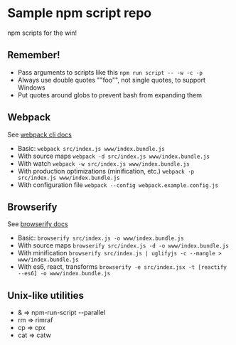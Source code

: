 # Sample npm script repo

npm scripts for the win!

## Remember!

* Pass arguments to scripts like this `npm run script -- -w -c -p`
* Always use double quotes "\"foo\"", not single quotes, to support Windows
* Put quotes around globs to prevent bash from expanding them

## Webpack

See [webpack cli docs](https://github.com/webpack/docs/wiki/cli)

* Basic: `webpack src/index.js www/index.bundle.js`
* With source maps `webpack -d src/index.js www/index.bundle.js`
* With watch `webpack -w src/index.js www/index.bundle.js`
* With production optimizations (minification, etc.) `webpack -p src/index.js www/index.bundle.js`
* With configuration file `webpack --config webpack.example.config.js`

## Browserify

See [browserify docs](https://github.com/substack/node-browserify#usage)

* Basic: `browserify src/index.js -o www/index.bundle.js`
* With source maps `browserify src/index.js -d -o www/index.bundle.js`
* With minification `browserify src/index.js | uglifyjs -c --mangle > www/index.bundle.js`
* With es6, react, transforms `browserify -e src/index.jsx -t [reactify --es6] -o www/index.bundle.js`

## Unix-like utilities

* & => npm-run-script --parallel
* rm => rimraf
* cp => cpx
* cat => catw
